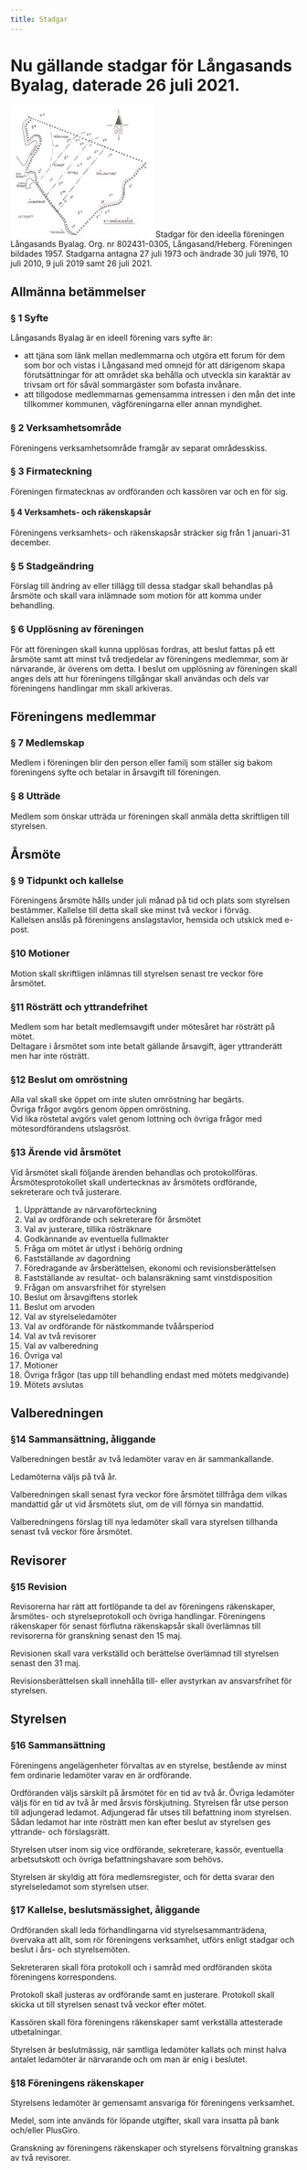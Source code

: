 ```yaml
---
title: Stadgar
---
```

# Nu gällande stadgar för Långasands Byalag, daterade 26 juli 2021.

<img src="/assets/images/karta-250x230.jpg" alt="karta-långasand" class="float-right" height="230" width="250" />
Stadgar för den ideella föreningen Långasands Byalag.  
Org. nr 802431-0305, Långasand/Heberg.  
Föreningen bildades 1957.  
Stadgarna antagna 27 juli 1973 och ändrade 30 juli 1976, 10 juli 2010, 9 juli 2019 samt 26 juli 2021.

## Allmänna betämmelser

### § 1 Syfte

Långasands Byalag är en ideell förening vars syfte är:
- att tjäna som länk mellan medlemmarna och utgöra ett forum för dem som bor och vistas i Långasand med omnejd för att därigenom skapa förutsättningar för att området ska behålla och utveckla sin karaktär av trivsam ort för såväl sommargäster som bofasta invånare.
- att tillgodose medlemmarnas gemensamma intressen i den mån det inte tillkommer kommunen, vägföreningarna eller annan myndighet.

### § 2 Verksamhetsområde
Föreningens verksamhetsområde framgår av separat områdesskiss.

### § 3 Firmateckning
Föreningen firmatecknas av ordföranden och kassören var och en för sig.

#### § 4 Verksamhets- och räkenskapsår
Föreningens verksamhets- och räkenskapsår sträcker sig från 1 januari-31 december.

### § 5 Stadgeändring
Förslag till ändring av eller tillägg till dessa stadgar skall behandlas på årsmöte och skall vara inlämnade som motion för att komma under behandling.

### § 6 Upplösning av föreningen
För att föreningen skall kunna upplösas fordras, att beslut fattas på ett årsmöte samt att minst två tredjedelar av föreningens medlemmar, som är närvarande, är överens om detta. I beslut om upplösning av föreningen skall anges dels att hur föreningens tillgångar skall användas och dels var föreningens handlingar mm skall arkiveras.

## Föreningens medlemmar
### § 7 Medlemskap
Medlem i föreningen blir den person eller familj som ställer sig bakom föreningens syfte och betalar in årsavgift till föreningen.

### § 8 Utträde
Medlem som önskar utträda ur föreningen skall anmäla detta skriftligen till styrelsen.

## Årsmöte
### § 9 Tidpunkt och kallelse
Föreningens årsmöte hålls under juli månad på tid och plats som styrelsen bestämmer.
Kallelse till detta skall ske minst två veckor i förväg.  
Kallelsen anslås på föreningens anslagstavlor, hemsida och utskick med e-post.

### §10 Motioner
Motion skall skriftligen inlämnas till styrelsen senast tre veckor före årsmötet.

### §11 Rösträtt och yttrandefrihet
Medlem som har betalt medlemsavgift under mötesåret har rösträtt på mötet.  
Deltagare i årsmötet som inte betalt gällande årsavgift, äger yttranderätt men har inte rösträtt.

### §12 Beslut om omröstning
Alla val skall ske öppet om inte sluten omröstning har begärts.  
Övriga frågor avgörs genom öppen omröstning.  
Vid lika röstetal avgörs valet genom lottning och övriga frågor med mötesordförandens utslagsröst.

### §13 Ärende vid årsmötet
Vid årsmötet skall följande ärenden behandlas och protokollföras. Årsmötesprotokollet skall undertecknas av årsmötets ordförande, sekreterare och två justerare.

<ol>
	<li>Upprättande av närvaroförteckning</li>
	<li>Val av ordförande och sekreterare för årsmötet</li>
	<li>Val av justerare, tillika rösträknare</li>
	<li>Godkännande av eventuella fullmakter</li>
	<li>Fråga om mötet är utlyst i behörig ordning</li>
	<li>Fastställande av dagordning</li>
	<li>Föredragande av årsberättelsen, ekonomi och revisionsberättelsen</li>
	<li>Fastställande av resultat- och balansräkning samt vinstdisposition</li>
	<li>Frågan om ansvarsfrihet för styrelsen</li>
	<li>Beslut om årsavgiftens storlek</li>
	<li>Beslut om arvoden</li>
	<li>Val av styrelseledamöter</li>
	<li>Val av ordförande för nästkommande tvåårsperiod</li>
	<li>Val av två revisorer</li>
	<li>Val av valberedning</li>
	<li>Övriga val</li>
	<li>Motioner</li>
	<li>Övriga frågor (tas upp till behandling endast med mötets medgivande)</li>
	<li>Mötets avslutas</li>
</ol>

## Valberedningen
### §14 Sammansättning, åliggande

Valberedningen består av två ledamöter varav en är sammankallande.

Ledamöterna väljs på två år.

Valberedningen skall senast fyra veckor före årsmötet tillfråga dem vilkas mandattid går ut vid årsmötets slut, om de vill förnya sin mandattid.

Valberedningens förslag till nya ledamöter skall vara styrelsen tillhanda senast två veckor före årsmötet.

## Revisorer
### §15 Revision
Revisorerna har rätt att fortlöpande ta del av föreningens räkenskaper, årsmötes- och styrelseprotokoll och övriga handlingar. Föreningens räkenskaper för senast förflutna räkenskapsår skall överlämnas till revisorerna för granskning senast den 15 maj.

Revisionen skall vara verkställd och berättelse överlämnad till styrelsen senast den 31 maj.

Revisionsberättelsen skall innehålla till- eller avstyrkan av ansvarsfrihet för styrelsen.

## Styrelsen
### §16 Sammansättning
Föreningens angelägenheter förvaltas av en styrelse, bestående av minst fem ordinarie ledamöter varav en är ordförande.

Ordföranden väljs särskilt på årsmötet för en tid av två år. Övriga ledamöter väljs för en tid av två år med årsvis förskjutning. Styrelsen får utse person till adjungerad ledamot. Adjungerad får utses till befattning inom styrelsen. Sådan ledamot har inte rösträtt men kan efter beslut av styrelsen ges yttrande- och förslagsrätt.

Styrelsen utser inom sig vice ordförande, sekreterare, kassör, eventuella arbetsutskott och övriga befattningshavare som behövs.

Styrelsen är skyldig att föra medlemsregister, och för detta svarar den styrelseledamot som styrelsen utser.

### §17 Kallelse, beslutsmässighet, åliggande
Ordföranden skall leda förhandlingarna vid styrelsesammanträdena, övervaka att allt, som rör föreningens verksamhet, utförs enligt stadgar och beslut i års- och styrelsemöten.

Sekreteraren skall föra protokoll och i samråd med ordföranden sköta föreningens korrespondens.

Protokoll skall justeras av ordförande samt en justerare. Protokoll skall skicka ut till styrelsen senast två veckor efter mötet.

Kassören skall föra föreningens räkenskaper samt verkställa attesterade utbetalningar.

Styrelsen är beslutmässig, när samtliga ledamöter kallats och minst halva antalet ledamöter är närvarande och om man är enig i beslutet.

### §18 Föreningens räkenskaper
Styrelsens ledamöter är gemensamt ansvariga för föreningens verksamhet.

Medel, som inte används för löpande utgifter, skall vara insatta på bank och/eller PlusGiro.

Granskning av föreningens räkenskaper och styrelsens förvaltning granskas av två revisorer.
